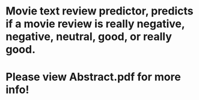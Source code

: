 # Movie text review predictor, predicts if a movie review is really negative, negative, neutral, good, or really good.
# Please view Abstract.pdf for more info!
